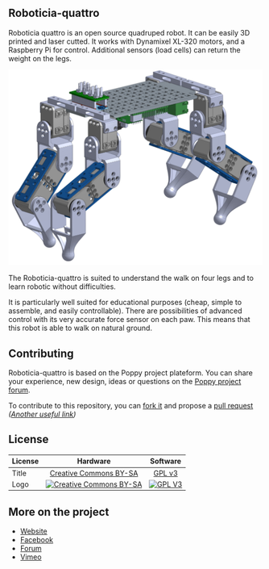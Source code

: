 

## Roboticia-quattro

Roboticia quattro is an open source quadruped robot. It can be easily 3D printed and laser cutted. It works with Dynamixel XL-320 motors, and a Raspberry Pi for control.
Additional sensors (load cells) can return the weight on the legs.

![Roboticia-quattro](roboticia-quattro.jpg)

The Roboticia-quattro is suited to understand the walk on four legs and to learn robotic without difficulties.

It is particularly well suited for educational purposes (cheap, simple to assemble, and easily controllable).
There are possibilities of advanced control with its very accurate force sensor on each paw. 
This means that this robot is able to walk on natural ground.

## Contributing

Roboticia-quattro is based on the Poppy project plateform. You can share your experience, new design, ideas or questions on the [Poppy project forum](https://forum.poppy-project.org/).

To contribute to this repository, you can [fork it](https://help.github.com/articles/fork-a-repo/) and propose a [pull request](https://help.github.com/articles/using-pull-requests/) *([Another useful link](https://gun.io/blog/how-to-github-fork-branch-and-pull-request/))*

## License

|   License     |     Hardware    |   Software      |
| ------------- | :-------------: | :-------------: |
| Title  | [Creative Commons BY-SA](http://creativecommons.org/licenses/by-sa/4.0/)  |[GPL v3](http://www.gnu.org/licenses/gpl.html)  |
| Logo  | [![Creative Commons BY-SA](https://i.creativecommons.org/l/by-sa/4.0/88x31.png) ](http://creativecommons.org/licenses/by-sa/4.0/)  |[![GPL V3](https://www.gnu.org/graphics/gplv3-88x31.png)](http://www.gnu.org/licenses/gpl.html)  |


## More on the project

- [Website](http://www.roboticia.com)
- [Facebook](https://www.facebook.com/roboticia)
- [Forum](https://forum.poppy-project.org)
- [Vimeo](https://vimeo.com/roboticia)
